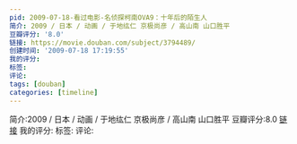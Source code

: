 ```yaml
---
pid: 2009-07-18-看过电影-名侦探柯南OVA9：十年后的陌生人
简介: 2009 / 日本 / 动画 / 于地纮仁 京极尚彦 / 高山南 山口胜平
豆瓣评分: '8.0'
链接: https://movie.douban.com/subject/3794489/
创建时间: '2009-07-18 17:19:55'
我的评分:
标签:
评论:
tags: [douban]
categories: [timeline]
---
```

简介:2009 / 日本 / 动画 / 于地纮仁 京极尚彦 / 高山南 山口胜平
豆瓣评分:8.0
[链接](https://movie.douban.com/subject/3794489/)
我的评分:
标签:
评论:

